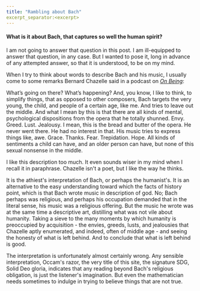 ```yaml
---
title: "Rambling about Bach"
excerpt_separator:<excerpt>
---
```


#### What is it about Bach, that captures so well the human spirit?

I am not going to answer that question in this post. I am ill-equipped to answer that question, in any case. But I wanted to pose it, long in advance of any attempted answer, so that it is understood, to be on my mind.
<excerpt>

When I try to think about words to describe Bach and his music, I usually come to some remarks Bernard Chazelle said in a podcast on [_On Being_](https://onbeing.org/programs/bernard-chazelle-discovering-the-cosmology-of-bach/#transcript):

<div class="media">
<p>What’s going on there? What’s happening? And, you know, I like to think, to simplify things, that as opposed to other composers, Bach targets the very young, the child, and people of a certain age, like me. And tries to leave out the middle. And what I mean by this is that there are all kinds of mental, psychological dispositions from the opera that he totally shunned. Envy. Greed. Lust. Jealousy. I mean, this is the bread and butter of the opera. He never went there. He had no interest in that. His music tries to express things like, awe. Grace. Thanks. Fear. Trepidation. Hope. All kinds of sentiments a child can have, and an older person can have, but none of this sexual nonsense in the middle.</p>
</div>

I like this description too much. It even sounds wiser in my mind when I recall it in paraphrase. Chazelle isn't a poet, but I like the way he thinks.

It is the athiest's interpretation of Bach, or perhaps the humanist's. It is an alternative to the easy understanding toward which the facts of history point, which is that Bach wrote music in description of god. No; Bach perhaps was religious, and perhaps his occupation demanded that in the literal sense, his music was a religious offering. But the music he wrote was at the same time a descriptive art, distilling what was not vile about humanity. Taking a sieve to the many moments by which humanity is preoccupied by acquisition - the envies, greeds, lusts, and jealousies that Chazelle aptly enumerated, and indeed, often of middle age - and seeing the honesty of what is left behind. And to conclude that what is left behind is good.

The interpretation is unfortunately almost certainly wrong. Any sensible interpretation, Occam's razor, the very title of this site, the signature SDG, Solid Deo gloria, indicates that any reading beyond Bach's religious obligation, is just the listener's imagination. But even the mathematician needs sometimes to indulge in trying to believe things that are not true.
